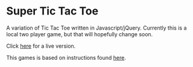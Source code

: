 Super Tic Tac Toe
==============

A variation of Tic Tac Toe written in Javascript/jQuery. Currently this is a local two player game, but that will hopefully change soon.

Click [here][1] for a live version.

This games is based on instructions found [here][2].


  [1]: http://annakopp.com/tictactoe
  [2]: http://mathwithbaddrawings.com/2013/06/16/ultimate-tic-tac-toe/
